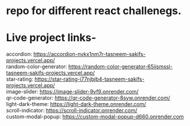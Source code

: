 # repo for different react challenegs.

# Live project links-

accordion: https://accordion-nvkx1nm7r-tasneem-sakifs-projects.vercel.app/ <br>
random-color-generator: https://random-color-generator-65iismssl-tasneem-sakifs-projects.vercel.app/ <br>
star-rating: https://star-rating-i77njbjb4-tasneem-sakifs-projects.vercel.app/ <br>
image-slider: https://image-slider-9vf9.onrender.com/ <br>
qr-code-generator: https://qr-code-generator-8syw.onrender.com/ <br>
light-dark-theme: https://light-dark-theme.onrender.com/ <br>
scroll-indicator: https://scroll-indicator.onrender.com/ <br>
custom-modal-popup: https://custom-modal-popup-d660.onrender.com <br>
